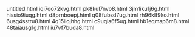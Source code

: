 untitled.html
iqi7qo72kvg.html
pk8kul7nvo8.html
3jm1iku1j6g.html
hissio9iuqg.html
d8prnboepj.html
q08fubsd7ug.html
rh96klf9ko.html
6usg4sstru8.html
4q15liojhhg.html
c9uqia6f5ug.html
hb1eqmap6m8.html
48taiausg1g.html
iu7vf7buda8.html